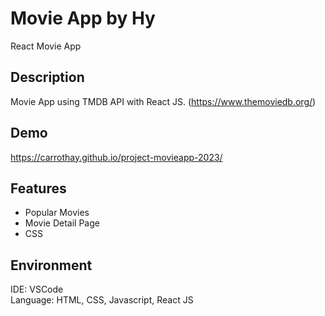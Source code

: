 # Movie App by Hy

React Movie App

## Description

Movie App using TMDB API with React JS. (https://www.themoviedb.org/)

## Demo

https://carrothay.github.io/project-movieapp-2023/

## Features

- Popular Movies
- Movie Detail Page
- CSS

## Environment

IDE: VSCode<br>
Language: HTML, CSS, Javascript, React JS
